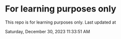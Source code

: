 # For learning purposes only
This repo is for learning purposes only.
Last updated at

Saturday, December 30, 2023 11:33:51 AM

